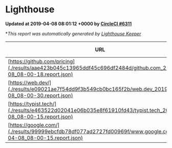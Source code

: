 
# Lighthouse

**Updated at 2019-04-08 08:01:12 +0000 by [CircleCI #6311](https://circleci.com/gh/ItinerisLtd/lighthouse-keeper-example/6311)**

**This report was automatically generated by [Lighthouse Keeper](https://github.com/itinerisltd/lighthouse-keeper)*

| URL | Performance | Accessibility | Best Practices | SEO | PWA | Updated At |
| --- | --- | --- | --- | --- | --- | --- |
| [https://github.com/pricing](./results/aae423b045c13965ddf45c696df2484d/github.com_2019-04-08_08-00-18.report.json) | 0.86 | 0.89 | 0.93 | 0.9 | 0.58 | 2019-04-08T08:00:18.740Z |
| [https://web.dev/](./results/e09021ae7f54dd9f3b549cb0bc165f2b/web.dev_2019-04-08_08-00-30.report.json) | 0.97 | 0.93 | 1 | 0.96 | 1 | 2019-04-08T08:00:30.124Z |
| [https://typist.tech/](./results/e463522d02041e06b035e8f61910fd43/typist.tech_2019-04-08_08-00-15.report.json) | 1 |  |  |  |  | 2019-04-08T08:00:15.975Z |
| [https://google.com/](./results/99999ebcfdb78df077ad2727fd00969f/www.google.com_2019-04-08_08-00-15.report.json) | 0.96 | 0.71 | 0.93 | 0.82 | 0.58 | 2019-04-08T08:00:15.212Z |
